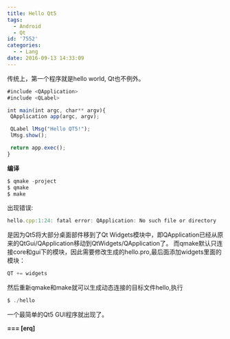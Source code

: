 ```yaml
---
title: Hello Qt5
tags:
  - Android
  - Qt
id: '7552'
categories:
  - - Lang
date: 2016-09-13 14:33:09
---
```



<!-- more -->
传统上，第一个程序就是hello world, Qt也不例外。

```js
#include <QApplication>
#include <QLabel>

int main(int argc, char** argv){
 QApplication app(argc, argv);

 QLabel lMsg("Hello QT5!");
 lMsg.show();

 return app.exec();
}
```

**编译**
```js
$ qmake -project
$ qmake 
$ make
```

出现错误:
```js
hello.cpp:1:24: fatal error: QApplication: No such file or directory
```

是因为Qt5将大部分桌面部件移到了Qt Widgets模块中，即QApplication已经从原来的QtGui/QApplication移动到QtWidgets/QApplication了。
而qmake默认只连接core和gui下的模块，因此需要修改生成的hello.pro,最后面添加widgets里面的模块：
```js
QT += widgets
```

然后重新qmake和make就可以生成动态连接的目标文件hello,执行
```js
$ ./hello
```

一个最简单的Qt5 GUI程序就出现了。

**\===
\[erq\]**